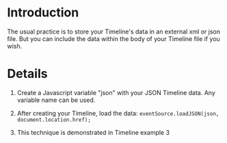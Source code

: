 # Introduction #

The usual practice is to store your Timeline's data in an external xml or json file. But you can include the data within the body of your Timeline file if you wish.

# Details #

1. Create a Javascript variable "json" with your JSON Timeline data. Any variable name can be used.

2. After creating your Timeline, load the data:
` eventSource.loadJSON(json, document.location.href); `

3. This technique is demonstrated in Timeline example 3